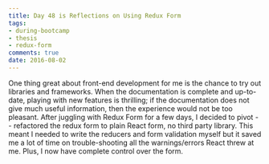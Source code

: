 ```yaml
---
title: Day 48 is Reflections on Using Redux Form
tags: 
- during-bootcamp
- thesis
- redux-form
comments: true
date: 2016-08-02
---
```


One thing great about front-end development for me is the chance to try out   libraries and frameworks. When the documentation is complete and up-to-date, playing with new features is thrilling; if the documentation does not give much useful information, then the experience would not be too pleasant.  After juggling with Redux Form for a few days, I decided to pivot -- refactored the redux form to plain React form, no third party library. This meant I needed to write the reducers and form validation myself but it saved me a lot of time on trouble-shooting all the warnings/errors React threw at me. Plus, I now have complete control over the form.  
